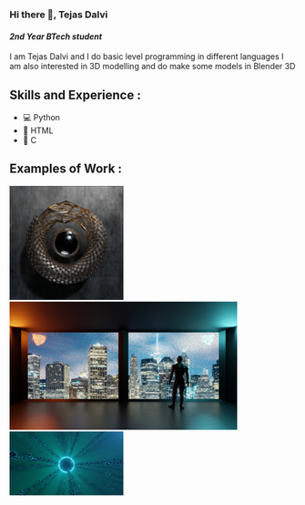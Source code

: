 ### Hi there 👋, Tejas Dalvi
#### *2nd Year BTech student*
I am Tejas Dalvi and I do basic level programming in different languages
I am also interested in 3D modelling and do make some models in Blender 3D

## Skills and Experience :
* 💻 Python
* 📱 HTML
* 🚀 C

## Examples of Work : 

<img src="https://github.com/Tejas-358/Tejas-358/blob/main/Silver.jpg" width=200>
<img src="https://github.com/Tejas-358/Tejas-358/blob/main/color.jpg" width=400>
<img src="https://github.com/Tejas-358/Tejas-358/blob/main/stars2.jpg", width=200>
